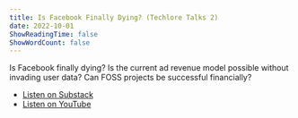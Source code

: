 ```yaml
---
title: Is Facebook Finally Dying? (Techlore Talks 2)
date: 2022-10-01
ShowReadingTime: false
ShowWordCount: false
---
```

Is Facebook finally dying? Is the current ad revenue model possible without invading user data? Can FOSS projects be successful financially?

- [Listen on Substack](https://dispatch.techlore.tech/p/is-facebook-finally-dying-9b9)
- [Listen on YouTube](https://www.youtube.com/watch?v=n6-tM8YAgQ4&list=PL3KeV6Ui_4CZRb5Z4qZjsIGZrUWbDc3Mn)
